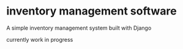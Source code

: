 # inventory management software
A simple inventory management system built with Django

currently work in progress
